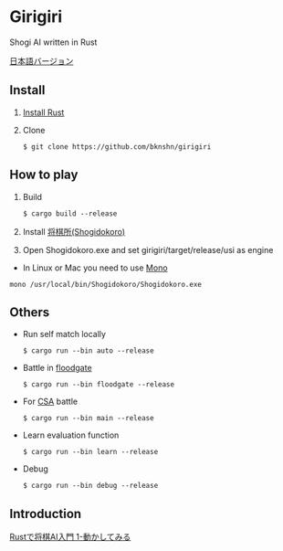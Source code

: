 # Girigiri
Shogi AI written in Rust

[日本語バージョン](README.jp.md)

## Install

1. [Install Rust](https://www.rust-lang.org/en-US/install.html)
2. Clone

    ```
    $ git clone https://github.com/bknshn/girigiri
    ```

## How to play
1. Build

    ```
    $ cargo build --release
    ```
2. Install [将棋所(Shogidokoro)](http://www.geocities.jp/shogidokoro/index.html)
3. Open Shogidokoro.exe and set girigiri/target/release/usi as engine
- In Linux or Mac you need to use [Mono](https://www.mono-project.com/docs/getting-started/install/)
```
mono /usr/local/bin/Shogidokoro/Shogidokoro.exe
```

## Others
- Run self match locally

    ```
    $ cargo run --bin auto --release
    ```

- Battle in [floodgate](http://wdoor.c.u-tokyo.ac.jp/shogi/floodgate.html)

    ```
    $ cargo run --bin floodgate --release
    ```

- For [CSA](http://www.computer-shogi.org/protocol/tcp_ip_server_121.html) battle

    ```
    $ cargo run --bin main --release
    ```

- Learn evaluation function

    ```
    $ cargo run --bin learn --release
    ```

- Debug

    ```
    $ cargo run --bin debug --release
    ```

## Introduction
[Rustで将棋AI入門 1-動かしてみる](https://qiita.com/bknshn/items/a989f223aa022c0c9c2a)
